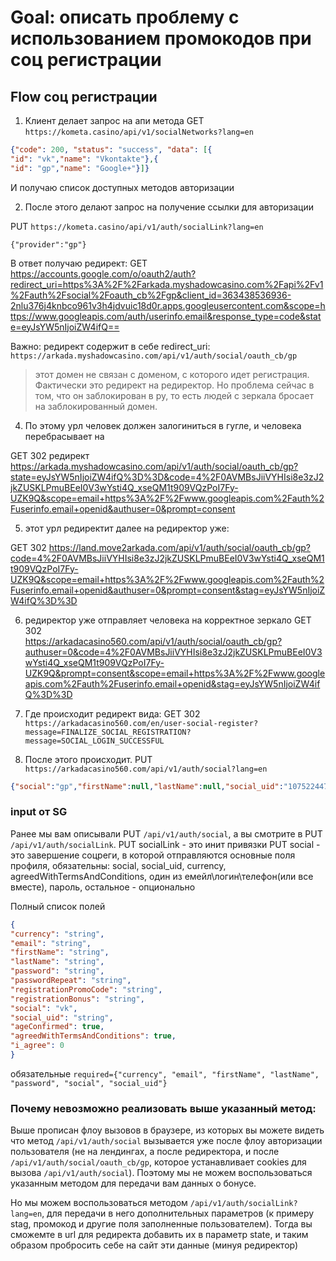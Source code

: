 # Goal: описать проблему с использованием промокодов при соц регистрации

## Flow соц регистрации

1. Клиент делает запрос на апи метода
GET `https://kometa.casino/api/v1/socialNetworks?lang=en`
```json
{"code": 200, "status": "success", "data": [{
"id": "vk","name": "Vkontakte"},{
"id": "gp","name": "Google+"}]}
```
И получаю список доступных методов авторизации

2. После этого делают запрос на получение ссылки для авторизации

PUT `https://kometa.casino/api/v1/auth/socialLink?lang=en`
```
{"provider":"gp"}
```

В ответ получаю редирект:
GET https://accounts.google.com/o/oauth2/auth?redirect_uri=https%3A%2F%2Farkada.myshadowcasino.com%2Fapi%2Fv1%2Fauth%2Fsocial%2Foauth_cb%2Fgp&client_id=363438536936-2nlu376j4knbco961v3h4jdvuic18d0r.apps.googleusercontent.com&scope=https://www.googleapis.com/auth/userinfo.email&response_type=code&state=eyJsYW5nIjoiZW4ifQ==

Важно: редирект содержит в себе
redirect_uri: `https://arkada.myshadowcasino.com/api/v1/auth/social/oauth_cb/gp`

> этот домен не связан с доменом, с которого идет регистрация. Фактически это редирект на редиректор. Но проблема сейчас в том, что он заблокирован в ру, то есть людей с зеркала бросает на заблокированный домен.

4. По этому урл человек должен залогиниться в гугле, и человека перебрасывает на

GET 302 редирект https://arkada.myshadowcasino.com/api/v1/auth/social/oauth_cb/gp?state=eyJsYW5nIjoiZW4ifQ%3D%3D&code=4%2F0AVMBsJiiVYHIsi8e3zJ2jkZUSKLPmuBEeI0V3wYsti4Q_xseQM1t909VQzPoI7Fy-UZK9Q&scope=email+https%3A%2F%2Fwww.googleapis.com%2Fauth%2Fuserinfo.email+openid&authuser=0&prompt=consent

5. этот урл редиректит далее на редиректор уже:

GET 302 https://land.move2arkada.com/api/v1/auth/social/oauth_cb/gp?code=4%2F0AVMBsJiiVYHIsi8e3zJ2jkZUSKLPmuBEeI0V3wYsti4Q_xseQM1t909VQzPoI7Fy-UZK9Q&scope=email+https%3A%2F%2Fwww.googleapis.com%2Fauth%2Fuserinfo.email+openid&authuser=0&prompt=consent&stag=eyJsYW5nIjoiZW4ifQ%3D%3D

6. редиректор уже отправляет человека на корректное зеркало
GET 302   
https://arkadacasino560.com/api/v1/auth/social/oauth_cb/gp?authuser=0&code=4%2F0AVMBsJiiVYHIsi8e3zJ2jkZUSKLPmuBEeI0V3wYsti4Q_xseQM1t909VQzPoI7Fy-UZK9Q&prompt=consent&scope=email+https%3A%2F%2Fwww.googleapis.com%2Fauth%2Fuserinfo.email+openid&stag=eyJsYW5nIjoiZW4ifQ%3D%3D

7. Где происходит редирект вида:
GET 302
`https://arkadacasino560.com/en/user-social-register?message=FINALIZE_SOCIAL_REGISTRATION?message=SOCIAL_LOGIN_SUCCESSFUL`


8. После этого происходит.
PUT `https://arkadacasino560.com/api/v1/auth/social?lang=en`

```json
{"social":"gp","firstName":null,"lastName":null,"social_uid":"107522447538859521369","photo":"https://lh3.googleusercontent.com/a-/ALV-UjXp2iHbMlSMFNrMkdx_145_KJTpUzs-ur2Vliy8PbglReWGNQ=s96-c","email":"tqa7971@gmail.com","i_agree":1,"registrationBonus":null,"currency":"RUB","countryCode":"arm","ageConfirmed":true,"agreedWithTermsAndConditions":true}
```

### input от SG

Ранее мы вам описывали PUT `/api/v1/auth/social`, а вы смотрите в PUT `/api/v1/auth/socialLink`.
PUT socialLink - это инит привязки
PUT social - это завершение соцреги, в которой отправляются основные поля профиля, обязательны: social, social_uid, currency, agreedWithTermsAndConditions, один из емейл\логин\телефон(или все вместе), пароль, остальное - опционально

Полный список полей 
```json
{
"currency": "string",
"email": "string",
"firstName": "string",
"lastName": "string",
"password": "string",
"passwordRepeat": "string",
"registrationPromoCode": "string",
"registrationBonus": "string",
"social": "vk",
"social_uid": "string",
"ageConfirmed": true,
"agreedWithTermsAndConditions": true,
"i_agree": 0
}
```
обязательные `required={"currency", "email", "firstName", "lastName", "password", "social", "social_uid"}`


### Почему невозможно реализовать выше указанный метод:
Выше прописан флоу вызовов в браузере, из которых вы можете видеть что метод `/api/v1/auth/social` вызывается уже после флоу авторизации пользователя (не на лендингах, а после редиректора, и после `/api/v1/auth/social/oauth_cb/gp`, которое устанавливает cookies для вызова `/api/v1/auth/social`). Поэтому мы не можем воспользоваться указанным методом для передачи вам данных о бонусе.

Но мы можем воспользоваться методом `/api/v1/auth/socialLink?lang=en`, для передачи в него дополнительных параметров (к примеру stag, промокод и другие поля заполненные пользователем). Тогда вы сможемте в url для редиректа добавить их в параметр state, и таким образом пробросить себе на сайт эти данные (минуя редиректор)
